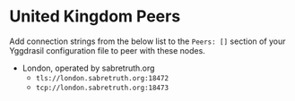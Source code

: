 # United Kingdom Peers

Add connection strings from the below list to the `Peers: []` section of your
Yggdrasil configuration file to peer with these nodes.

* London, operated by sabretruth.org
  * `tls://london.sabretruth.org:18472`
  * `tcp://london.sabretruth.org:18473`
